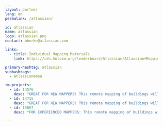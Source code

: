 ```yaml
---
layout: partner
lang: en
permalink: /atlassian/

id: atlassian
name: atlassian
logo: atlassian.png
contact: mburke@atlassian.com

links:
  - title: Individual Mapping Materials
    link: https://cdn.hotosm.org/leaderboard/Atlassian/Atlassian+Mapping+how+to+guide.pdf

primary-hashtag: atlassian
subhashtags:
  - atlassianemea

tm-projects:
  - id: 14576
    desc: "GREAT FOR NEW MAPPERS! This remote mapping of buildings will support the implementation of planned activities and largely the generation of data for humanitarian activities in the identified provinces."
  - id: 14715
    desc: "GREAT FOR NEW MAPPERS! This remote mapping of buildings will support the implementation of planned activities and largely the generation of data for humanitarian activities in the identified provinces."
  - id: 13867
    desc: "FOR EXPERIENCED MAPPERS: This remote mapping of buildings will support the implementation of planned activities and largely the generation of data for humanitarian activities in the identified provinces."

---
```

